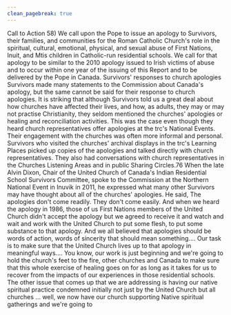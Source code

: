 ```yaml
---
clean_pagebreak: true
---
```


Call to Action
58) We call upon the Pope to issue an apology to Survivors, their families, and communities for the Roman Catholic Church's role in the spiritual, cultural, emotional, physical, and sexual abuse of First Nations, Inuit, and Mtis children in Catholic-run residential schools. We call for that apology to be similar to the 2010 apology issued to Irish victims of abuse and to occur within one year of the issuing of this Report and to be delivered by the Pope in Canada.
Survivors' responses to church apologies
Survivors made many statements to the Commission about Canada's apology, but the same cannot be said for their response to church apologies. It is striking that although Survivors told us a great deal about how churches have affected their lives, and how, as adults, they may or may not practise Christianity, they seldom mentioned the churches' apologies or healing and reconciliation activities. This was the case even though they heard church representatives offer apologies at the trc's National Events. Their engagement with the churches was often more informal and personal. Survivors who visited the churches' archival displays in the trc's Learning Places picked up copies of the apologies and talked directly with church representatives. They also had conversations with church representatives in the Churches Listening Areas and in public Sharing Circles.76
When the late Alvin Dixon, Chair of the United Church of Canada's Indian Residential School Survivors Committee, spoke to the Commission at the Northern National Event in Inuvik in 2011, he expressed what many other Survivors may have thought about all of the churches' apologies. He said,
The apologies don't come readily. They don't come easily. And when we heard the apology in 1986, those of us First Nations members of the United Church didn't accept the apology but we agreed to receive it and watch and wait and work with the United Church to put some flesh, to put some substance to that apology. And we all believed that apologies should be words of action, words of sincerity that should mean something.... Our task is to make sure that the United Church lives up to that apology in meaningful ways....
You know, our work is just beginning and we're going to hold the church's feet to the fire, other churches and Canada to make sure that this whole exercise of healing goes on for as long as it takes for us to recover from the impacts of our experiences in those residential schools.
The other issue that comes up that we are addressing is having our native spiritual practice condemned initially not just by the United Church but all churches ... well, we now have our church supporting Native spiritual gatherings and we're going to
